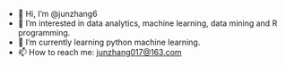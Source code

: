 - 👋 Hi, I’m @junzhang6
- 👀 I’m interested in data analytics, machine learning, data mining and R programming.
- 🌱 I’m currently learning python machine learning. 
- 📫 How to reach me: junzhang017@163.com

<!---
junzhang6/junzhang6 is a ✨ special ✨ repository because its `README.md` (this file) appears on your GitHub profile.
You can click the Preview link to take a look at your changes.
--->
